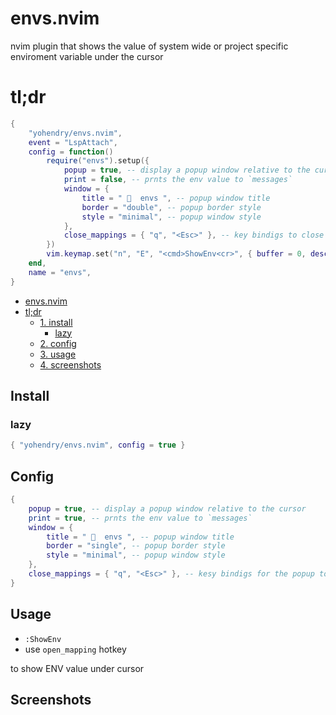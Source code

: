 


# envs.nvim
nvim plugin that shows the value of system wide or project specific enviroment variable under the cursor

# tl;dr
```lua
{
	"yohendry/envs.nvim",
	event = "LspAttach",
	config = function()
		require("envs").setup({
			popup = true, -- display a popup window relative to the cursor
			print = false, -- prnts the env value to `messages`
			window = {
				title = "   envs ", -- popup window title
				border = "double", -- popup border style
				style = "minimal", -- popup window style
			},
			close_mappings = { "q", "<Esc>" }, -- key bindigs to close the popup
		})
		vim.keymap.set("n", "E", "<cmd>ShowEnv<cr>", { buffer = 0, desc = "Show Env variable value under cursor" })
	end,
	name = "envs",
}

```


<!--toc:start-->
- [envs.nvim](#envsnvim)
- [tl;dr](#tldr)
  - [1. install](#1-install)
    - [lazy](#lazy)
  - [2. config](#2-config)
  - [3. usage](#3-usage)
  - [4. screenshots](#4-screenshots)
<!--toc:end-->

## Install

### lazy
```lua
{ "yohendry/envs.nvim", config = true }
```

## Config
```lua
{
	popup = true, -- display a popup window relative to the cursor
	print = true, -- prnts the env value to `messages`
	window = {
		title = "   envs ", -- popup window title
		border = "single", -- popup border style
		style = "minimal", -- popup window style
	},
	close_mappings = { "q", "<Esc>" }, -- kesy bindigs for the popup to close
}
```

## Usage
- `:ShowEnv`
- use `open_mapping` hotkey

to show ENV value under cursor

## Screenshots

